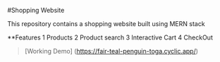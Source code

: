 #Shopping Website

This repository contains a shopping website built using MERN stack

**Features
  1 Products
  2 Product search
  3 Interactive Cart
  4 CheckOut

> [Working Demo] (https://fair-teal-penguin-toga.cyclic.app/)
